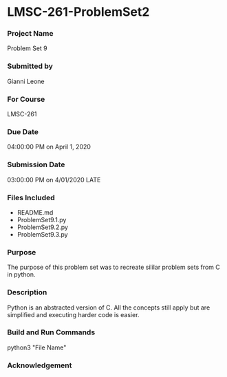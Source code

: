 # LMSC-261-ProblemSet2
 
### Project Name

Problem Set 9

### Submitted by

Gianni Leone

### For Course

LMSC-261

### Due Date

04:00:00 PM on April 1, 2020	

### Submission Date

03:00:00 PM on 4/01/2020 LATE

### Files Included

-   README.md
-   ProblemSet9.1.py
-   ProblemSet9.2.py
-   ProblemSet9.3.py

### Purpose

The purpose of this problem set was to recreate sililar problem sets from C in python.

### Description

Python is an abstracted version of C. All the concepts still apply but are simplified and executing harder code is easier.

### Build and Run Commands

python3 "File Name"

### Acknowledgement

